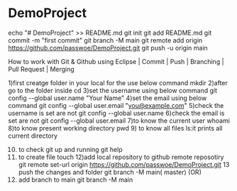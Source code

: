 # DemoProject

echo "# DemoProject" >> README.md
git init
git add README.md
git commit -m "first commit"
git branch -M main
git remote add origin https://github.com/passwoe/DemoProject.git
git push -u origin main

How to work with Git & Github using Eclipse | Commit | Push | Branching | Pull Request | Merging

1)first creatge folder in your local for the use below command
		mkdir <foldername>
2)after go to the folder inside
		cd <foldername>
3)set the username using below command
		git config --global user.name "Your Name"
4)set the email using below command
		git config --global user.email "you@example.com"
5)check the username is set are not 
		git config --global user.name
6)check the email is set are not 
		git config --global user.email
7)to know the current user
		whoami
8)to know present working directory
		pwd
9) to know all files
		ls:it prints all current directory
		
10) to check git up and running
		git help
11) to create file 
		touch <file name.txt>
12)add local repository to github remote reposotiry
		git remote set-url origin https://github.com/passwoe/DemoProject.git
13 push the changes and folder 
			git branch -M main( master)
			(OR)
14) add branch to main
		git branch -M main
